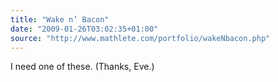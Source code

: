 ```yaml
---
title: "Wake n’ Bacon"
date: "2009-01-26T03:02:35+01:00"
source: "http://www.mathlete.com/portfolio/wakeNbacon.php"
---
```


I need one of these. (Thanks, Eve.)
